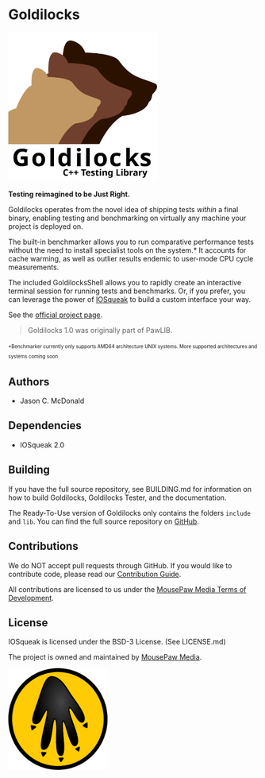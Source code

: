 Goldilocks
========================================

<img src=docs/source/goldilocks.svg width=300vw/>

**Testing reimagined to be Just Right.**

Goldilocks operates from the novel idea of shipping tests *within* a final
binary, enabling testing and benchmarking on virtually any machine your
project is deployed on.

The built-in benchmarker allows you to run comparative performance tests
without the need to install specialist tools on the system.* It accounts for
cache warming, as well as outlier results endemic to user-mode CPU cycle
measurements.

The included GoldilocksShell allows you to rapidly create an interactive
terminal session for running tests and benchmarks. Or, if you prefer, you
can leverage the power of [IOSqueak](https://mousepawmedia.com/iosqueak)
to build a custom interface your way.

See the [official project page](https://mousepawmedia.com/goldilocks).

> Goldilocks 1.0 was originally part of PawLIB.

<sup><sub>
    *Benchmarker currently only supports AMD64 architecture UNIX systems.
    More supported architectures and systems coming soon.
</sub></sup>

Authors
----------------------------------------

 - Jason C. McDonald

Dependencies
----------------------------------------

* IOSqueak 2.0

Building
----------------------------------------

If you have the full source repository, see BUILDING.md for information
on how to build Goldilocks, Goldilocks Tester, and the documentation.

The Ready-To-Use version of Goldilocks only contains the folders `include`
and `lib`. You can find the full source repository on
[GitHub](https://github.com/mousepawmedia/goldilocks).

Contributions
----------------------------------------

We do NOT accept pull requests through GitHub.
If you would like to contribute code, please read our
[Contribution Guide](https://mousepawmedia.com/developers/contribution).

All contributions are licensed to us under the
[MousePaw Media Terms of Development](https://mousepawmedia.com/termsofdevelopment).

License
----------------------------------------

IOSqueak is licensed under the BSD-3 License. (See LICENSE.md)

The project is owned and maintained by [MousePaw Media](https://mousepawmedia.com/developers).

<img src=docs/source/mousepaw_logo_circle.svg width=200vw/>
